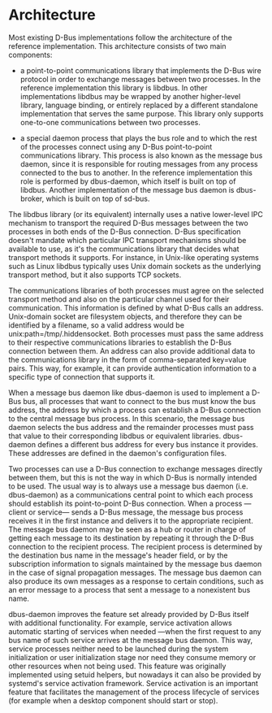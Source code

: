 # Architecture

Most existing D-Bus implementations follow the architecture of the reference
implementation. This architecture consists of two main components:

* a point-to-point communications library that implements the D-Bus wire
protocol in order to exchange messages between two processes. In the reference
implementation this library is libdbus. In other implementations libdbus may
be wrapped by another higher-level library, language binding, or entirely
replaced by a different standalone implementation that serves the same purpose.
This library only supports one-to-one communications between two processes.

* a special daemon process that plays the bus role and to which the rest of
the processes connect using any D-Bus point-to-point communications library.
This process is also known as the message bus daemon, since it is responsible
for routing messages from any process connected to the bus to another. In the
reference implementation this role is performed by dbus-daemon, which itself
is built on top of libdbus. Another implementation of the message bus daemon
is dbus-broker, which is built on top of sd-bus.

The libdbus library (or its equivalent) internally uses a native lower-level
IPC mechanism to transport the required D-Bus messages between the two
processes in both ends of the D-Bus connection. D-Bus specification doesn't
mandate which particular IPC transport mechanisms should be available to use,
as it's the communications library that decides what transport methods it
supports. For instance, in Unix-like operating systems such as Linux libdbus
typically uses Unix domain sockets as the underlying transport method, but it
also supports TCP sockets.

The communications libraries of both processes must agree on the selected
transport method and also on the particular channel used for their
communication. This information is defined by what D-Bus calls an address.
Unix-domain socket are filesystem objects, and therefore they can be
identified by a filename, so a valid address would be
unix:path=/tmp/.hiddensocket. Both processes must pass the same address to
their respective communications libraries to establish the D-Bus connection
between them. An address can also provide additional data to the communications
library in the form of comma-separated key=value pairs. This way, for example,
it can provide authentication information to a specific type of connection
that supports it.

When a message bus daemon like dbus-daemon is used to implement a D-Bus bus,
all processes that want to connect to the bus must know the bus address, the
address by which a process can establish a D-Bus connection to the central
message bus process. In this scenario, the message bus daemon selects the bus
address and the remainder processes must pass that value to their corresponding
libdbus or equivalent libraries. dbus-daemon defines a different bus address
for every bus instance it provides. These addresses are defined in the daemon's
configuration files.

Two processes can use a D-Bus connection to exchange messages directly between
them, but this is not the way in which D-Bus is normally intended to be used.
The usual way is to always use a message bus daemon (i.e. dbus-daemon) as a
communications central point to which each process should establish its
point-to-point D-Bus connection. When a process —client or service— sends a
D-Bus message, the message bus process receives it in the first instance and
delivers it to the appropriate recipient. The message bus daemon may be seen
as a hub or router in charge of getting each message to its destination by
repeating it through the D-Bus connection to the recipient process.
The recipient process is determined by the destination bus name in the
message's header field, or by the subscription information to signals
maintained by the message bus daemon in the case of signal propagation
messages. The message bus daemon can also produce its own messages as a
response to certain conditions, such as an error message to a process that
sent a message to a nonexistent bus name.

dbus-daemon improves the feature set already provided by D-Bus itself with
additional functionality. For example, service activation allows automatic
starting of services when needed —when the first request to any bus name of
such service arrives at the message bus daemon. This way, service processes
neither need to be launched during the system initialization or user
initialization stage nor need they consume memory or other resources when not
being used. This feature was originally implemented using setuid helpers, but
nowadays it can also be provided by systemd's service activation framework.
Service activation is an important feature that facilitates the management of
the process lifecycle of services (for example when a desktop component should
start or stop).
